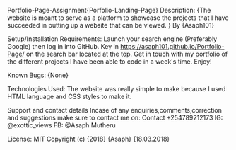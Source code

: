 Portfolio-Page-Assignment{Porfolio-Landing-Page}
Description: {The website is meant to serve as a platform to showcase the projects that I have succeeded in putting up a website that can be viewed. } By {Asaph101}

Setup/Installation Requirements: Launch your search engine (Preferably Google) then log in into GitHub. Key in https://asaph101.github.io/Portfolio-Page/ on the search bar located at the top. Get in touch with my portfolio of the different projects I have been able to code in a week's time. Enjoy!

Known Bugs: {None}

Technologies Used: The website was really simple to make because I used HTML language and CSS styles to make it.

Support and contact details Incase of any enquiries,comments,correction and suggestions make sure to contact me on: Contact +254789212173 IG: @exottic_views FB: @Asaph Mutheru

License: MIT Copyright (c) {2018} {Asaph} {18.03.2018}
